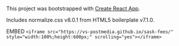 This project was bootstrapped with [Create React App](https://github.com/facebook/create-react-app).

Includes normalize.css v8.0.1 from HTML5 boilerplate v7.1.0.

EMBED
`<iframe src="https://vs-postmedia.github.io/sask-fees/" style="width:100%;height:600px;" scrolling="yes"></iframe>`
